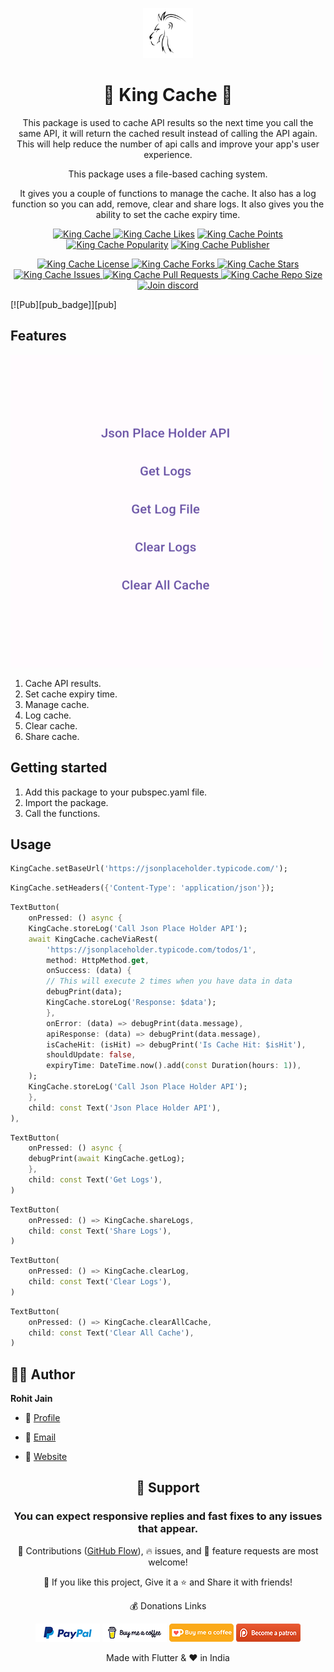 <p align="center">
  <a href="https://github.com/king-technologies/king_cache" title="King Cache">
    <img src="https://raw.githubusercontent.com/king-technologies/developer-utilities/main/images/king_tech.png" width="80px" alt="King Cache"/>
  </a>
</p>

<h1 align="center">🌟 King Cache 🌟</h1>
<p align="center">This package is used to cache API results so the next time you call the same API, it will return the cached result instead of calling the API again. This will help reduce the number of api calls and improve your app's user experience. </p>

<p align="center">This package uses a file-based caching system.</p>

<p align="center">It gives you a couple of functions to manage the cache. It also has a log function so you can add, remove, clear and share logs. It also gives you the ability to set the cache expiry time.</p>



<p align="center">
<a href=" https://pub.dev/packages/king_cache" title="Pub Dev">
<img src="https://img.shields.io/pub/v/king_cache.svg" alt="King Cache"/>
</a>
<a href=" https://pub.dev/packages/king_cache" title="Pub Dev">
<img src="https://img.shields.io/pub/likes/king_cache" alt="King Cache Likes"/></a>
<a href=" https://pub.dev/packages/king_cache" title="Pub Dev">
<img src="https://img.shields.io/pub/points/king_cache" alt="King Cache Points"/></a>
<a href=" https://pub.dev/packages/king_cache" title="Pub Dev">
<img src="https://img.shields.io/pub/popularity/king_cache" alt="King Cache Popularity"/></a>
<a href=" https://pub.dev/packages/king_cache" title="Pub Dev">
<img src="https://img.shields.io/pub/publisher/king_cache" alt="King Cache Publisher"/>
</a>
</p>

<p align="center">
<a href="https://github.com/king-technologies/king_cache/blob/master/LICENSE" title="License">
<img src="https://img.shields.io/github/license/king-technologies/king_cache?label=License&logo=Github&style=flat-square" alt="King Cache License"/>
</a>
<a href="https://github.com/king-technologies/king_cache/fork" title="Forks">
<img src="https://img.shields.io/github/forks/king-technologies/king_cache?label=Forks&logo=Github&style=flat-square" alt="King Cache Forks"/>
</a>
<a href="https://github.com/king-technologies/king_cache/stargazers" title="Stars">
<img src="https://img.shields.io/github/stars/king-technologies/king_cache?label=Stars&logo=Github&style=flat-square" alt="King Cache Stars"/>
</a>
<a href="https://github.com/king-technologies/king_cache/issues" title="Issues">
<img src="https://img.shields.io/github/issues/king-technologies/king_cache?label=Issues&logo=Github&style=flat-square" alt="King Cache Issues"/>
</a>
<a href="https://github.com/king-technologies/king_cache/pulls" title="Pull Requests">
<img src="https://img.shields.io/github/issues-pr/king-technologies/king_cache?label=Pull%20Requests&logo=Github&style=flat-square" alt="King Cache Pull Requests"/>
</a>
<a href="https://github.com/king-technologies/king_cache" title="Repo Size">
<img src="https://img.shields.io/github/repo-size/king-technologies/king_cache?label=Repo%20Size&logo=Github&style=flat-square" alt="King Cache Repo Size"/>
</a>
<a href="https://discord.gg/CJU4UNTaFt" title="Join Community">
<img src="https://img.shields.io/discord/737854816402800690?color=%236d82cb&label=Join%20Community&logo=discord&logoColor=%23FFFFFF&style=flat-square" alt="Join discord"/>
</a>

[![Pub][pub_badge]][pub]

## Features

![Screenshot 1](https://raw.githubusercontent.com/king-technologies/king_cache/main/screenshots/screenshot_1.png)
1. Cache API results.
2. Set cache expiry time.
3. Manage cache.
4. Log cache.
5. Clear cache.
6. Share cache.

## Getting started

1. Add this package to your pubspec.yaml file.
2. Import the package.
3. Call the functions.

## Usage

```dart
KingCache.setBaseUrl('https://jsonplaceholder.typicode.com/');
```
```dart
KingCache.setHeaders({'Content-Type': 'application/json'});
```

```dart
TextButton(
    onPressed: () async {
    KingCache.storeLog('Call Json Place Holder API');
    await KingCache.cacheViaRest(
        'https://jsonplaceholder.typicode.com/todos/1',
        method: HttpMethod.get,
        onSuccess: (data) {
        // This will execute 2 times when you have data in data
        debugPrint(data);
        KingCache.storeLog('Response: $data');
        },
        onError: (data) => debugPrint(data.message),
        apiResponse: (data) => debugPrint(data.message),
        isCacheHit: (isHit) => debugPrint('Is Cache Hit: $isHit'),
        shouldUpdate: false,
        expiryTime: DateTime.now().add(const Duration(hours: 1)),
    );
    KingCache.storeLog('Call Json Place Holder API');
    },
    child: const Text('Json Place Holder API'),
),
```
```dart
TextButton(
    onPressed: () async {
    debugPrint(await KingCache.getLog);
    },
    child: const Text('Get Logs'),
)
```
```dart
TextButton(
    onPressed: () => KingCache.shareLogs,
    child: const Text('Share Logs'),
)
```
```dart
TextButton(
    onPressed: () => KingCache.clearLog,
    child: const Text('Clear Logs'),
)
```
```dart
TextButton(
    onPressed: () => KingCache.clearAllCache,
    child: const Text('Clear All Cache'),
)
```
## 🧑🏻 Author

**Rohit Jain**

- 🌌 [Profile](https://github.com/Rohit19060 "Rohit Jain")

- 🏮 [Email](mailto:rohitjain19060@gmail.com?subject=Hi%20from%20King%20Cache "Hi!")

- 🦁 [Website](https://kingtechnologies.dev "Welcome")

<h2 align="center">🤝 Support</h2>
<h3 align="center">You can expect responsive replies and fast fixes to any issues that appear.</h3>

<p align="center">🎀 Contributions (<a href="https://guides.github.com/introduction/flow" title="GitHub flow">GitHub Flow</a>), 🔥 issues, and 🥮 feature requests are most welcome!</p>

<p align="center">💙 If you like this project, Give it a ⭐ and Share it with friends!</p>
<p align="center">💰 Donations Links</p>
<p align="center">
<a href="https://www.paypal.me/kingrohitJ" title="PayPal"><img src="https://raw.githubusercontent.com/king-technologies/developer-utilities/main/images/paypal.png" alt="PayPal"/></a>
<a href="https://www.buymeacoffee.com/rohitjain" title="Buy me a Coffee"><img src="https://raw.githubusercontent.com/king-technologies/developer-utilities/main/images/coffee.png" alt="Buy me a Coffee"/></a>
<a href="https://ko-fi.com/rohitjain" title="Ko-fi"><img src="https://raw.githubusercontent.com/king-technologies/developer-utilities/main/images/kofi.png" alt="Ko-fi"/></a>
<a href="https://www.patreon.com/KingTechnologies" title="Patreon"><img src="https://raw.githubusercontent.com/king-technologies/developer-utilities/main/images/patreon.png" alt="Patreon"/></a>
</p>

<p align="center">Made with Flutter & ❤️ in India</p>
